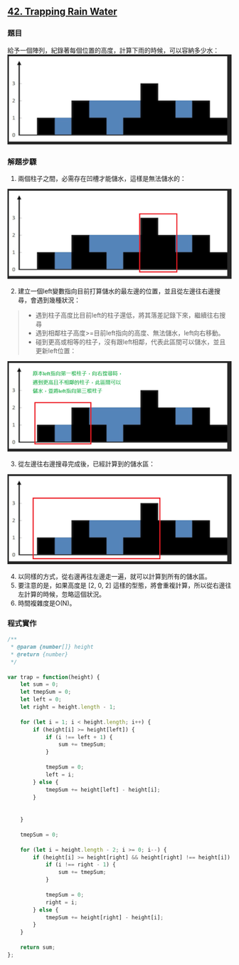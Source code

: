 ## [42. Trapping Rain Water](https://leetcode.com/problems/trapping-rain-water/description/?envType=study-plan-v2&envId=top-interview-150 "Title")

### 題目
給予一個陣列，紀錄著每個位置的高度，計算下雨的時候，可以容納多少水：  
<img src='../pictures/42.png'>  

### 解題步驟
1. 兩個柱子之間，必需存在凹槽才能儲水，這樣是無法儲水的：  
<img src='../pictures/42-2.png'>

2. 建立一個left變數指向目前打算儲水的最左邊的位置，並且從左邊往右邊搜尋，會遇到幾種狀況：
> * 遇到柱子高度比目前left的柱子還低，將其落差記錄下來，繼續往右搜尋
> * 遇到相鄰柱子高度>=目前left指向的高度、無法儲水，left向右移動。
> * 碰到更高或相等的柱子，沒有跟left相鄰，代表此區間可以儲水，並且更新left位置：  
<img src='../pictures/42-1.png'>  

3. 從左邊往右邊搜尋完成後，已經計算到的儲水區：  
<img src='../pictures/42-3.png'>  

4. 以同樣的方式，從右邊再往左邊走一遍，就可以計算到所有的儲水區。
5. 要注意的是，如果高度是 [2, 0, 2] 這樣的型態，將會重複計算，所以從右邊往左計算的時候，忽略這個狀況。
6. 時間複雜度是O(N)。



### 程式實作

```javascript
/**
 * @param {number[]} height
 * @return {number}
 */

var trap = function(height) {
    let sum = 0;
    let tmepSum = 0;
    let left = 0;
    let right = height.length - 1;

    for (let i = 1; i < height.length; i++) {
        if (height[i] >= height[left]) {
            if (i !== left + 1) {
                sum += tmepSum;
            }

            tmepSum = 0;
            left = i;
        } else {
            tmepSum += height[left] - height[i]; 
        }


    }

    tmepSum = 0;
    
    for (let i = height.length - 2; i >= 0; i--) {
        if (height[i] >= height[right] && height[right] !== height[i]) {
            if (i !== right - 1) {
                sum += tmepSum;    
            }

            tmepSum = 0;
            right = i;
        } else {
            tmepSum += height[right] - height[i]; 
        } 
    }

    return sum;
};
```



